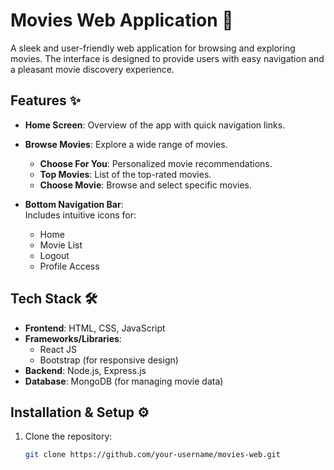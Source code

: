 # Movies Web Application 🎥

A sleek and user-friendly web application for browsing and exploring movies. The interface is designed to provide users with easy navigation and a pleasant movie discovery experience.

## Features ✨
- **Home Screen**: Overview of the app with quick navigation links.
- **Browse Movies**: Explore a wide range of movies.
  - **Choose For You**: Personalized movie recommendations.
  - **Top Movies**: List of the top-rated movies.
  - **Choose Movie**: Browse and select specific movies.

- **Bottom Navigation Bar**:  
  Includes intuitive icons for:
  - Home
  - Movie List
  - Logout
  - Profile Access

## Tech Stack 🛠️
- **Frontend**: HTML, CSS, JavaScript
- **Frameworks/Libraries**:
  - React JS
  - Bootstrap (for responsive design)
- **Backend**: Node.js, Express.js
- **Database**: MongoDB (for managing movie data)

## Installation & Setup ⚙️
1. Clone the repository:
   ```bash
   git clone https://github.com/your-username/movies-web.git

